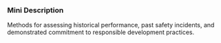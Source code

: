 ### Mini Description

Methods for assessing historical performance, past safety incidents, and demonstrated commitment to responsible development practices.
